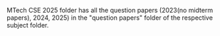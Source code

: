 MTech CSE 2025 folder has all the question papers (2023(no midterm papers), 2024, 2025) in the "question papers" folder of the respective subject folder.
